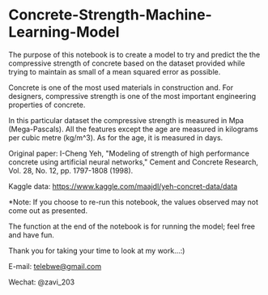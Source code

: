 # Concrete-Strength-Machine-Learning-Model
The purpose of this notebook is to create a model to try and predict the the compressive strength of concrete based on the dataset provided while trying to maintain as small of a mean squared error as possible.

Concrete is one of the most used materials in construction and. For designers, compressive strength is one of the most important engineering properties of concrete.

In this particular dataset the compressive strength is measured in Mpa (Mega-Pascals). All the features except the age are measured in kilograms per cubic metre (kg/m^3). As for the age, it is measured in days.

Original paper: I-Cheng Yeh, "Modeling of strength of high performance concrete using artificial neural networks," Cement and Concrete Research, Vol. 28, No. 12, pp. 1797-1808 (1998).

Kaggle data: https://www.kaggle.com/maajdl/yeh-concret-data/data

*Note: If you choose to re-run this notebook, the values observed may not come out as presented.

The function at the end of the notebook is for running the model; feel free and have fun.

Thank you for taking your time to look at my work...:)

E-mail: telebwe@gmail.com

Wechat: @zavi_203

